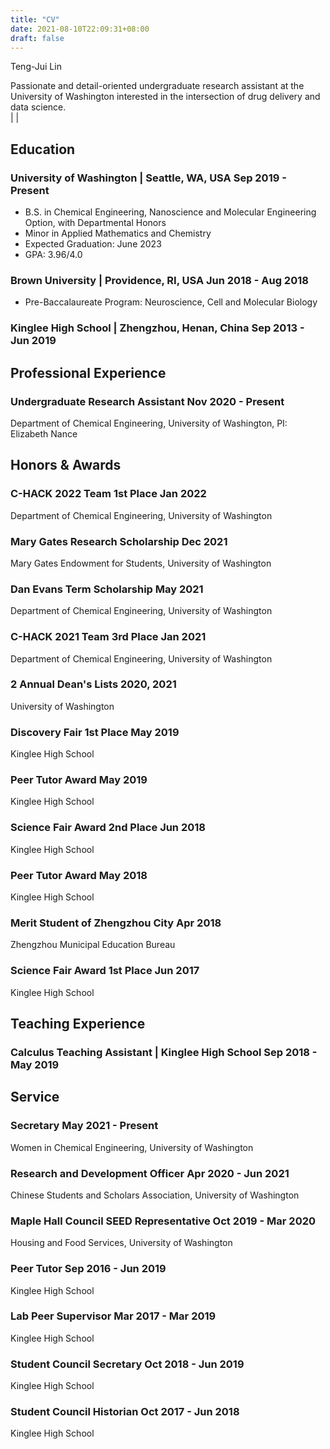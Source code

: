 ```yaml
---
title: "CV"
date: 2021-08-10T22:09:31+08:00
draft: false
---
```


<div class="cv">

<span class="name">Teng-Jui Lin</span>

<span class="info"> Passionate and detail-oriented undergraduate research assistant at the University of Washington interested in the intersection of drug delivery and data science. <br/> [<i class='far fa-envelope fa-fw'></i>](mailto:tlin10@uw.edu) | [<i class='fab fa-github fa-fw'></i>](https://github.com/tengjuilin) | [<i class='fab fa-linkedin fa-fw'></i>](https://www.linkedin.com/in/tengjuilin/)</span>

## Education

### University of Washington | <location> Seattle, WA, USA </location> <time> Sep 2019 - Present </time>

- B.S. in Chemical Engineering, Nanoscience and Molecular Engineering Option, with Departmental Honors
- Minor in Applied Mathematics and Chemistry
- Expected Graduation: June 2023
- GPA: 3.96/4.0

### Brown University | <location> Providence, RI, USA </location> <time> Jun 2018 - Aug 2018 </time>

- Pre-Baccalaureate Program: Neuroscience, Cell and Molecular Biology

### Kinglee High School | <location> Zhengzhou, Henan, China </location> <time> Sep 2013 - Jun 2019 </time>

## Professional Experience

### Undergraduate Research Assistant <time> Nov 2020 - Present </time>

<location> Department of Chemical Engineering, University of Washington, PI: Elizabeth Nance </location>

## Honors & Awards

### C-HACK 2022 Team 1st Place <time> Jan 2022 </time>

<location> Department of Chemical Engineering, University of Washington </location>

### Mary Gates Research Scholarship <time> Dec 2021 </time>

<location> Mary Gates Endowment for Students, University of Washington </location>

### Dan Evans Term Scholarship <time> May 2021 </time>

<location> Department of Chemical Engineering, University of Washington </location>

### C-HACK 2021 Team 3rd Place <time> Jan 2021 </time>

<location> Department of Chemical Engineering, University of Washington </location>

### 2 Annual Dean's Lists <time> 2020, 2021 </time>

<location> University of Washington </location>

### Discovery Fair 1st Place <time> May 2019 </time>

<location> Kinglee High School </location>

### Peer Tutor Award <time> May 2019 </time>

<location> Kinglee High School </location>

### Science Fair Award 2nd Place <time> Jun 2018 </time>

<location> Kinglee High School </location>

### Peer Tutor Award <time> May 2018 </time>

<location> Kinglee High School </location>

### Merit Student of Zhengzhou City <time> Apr 2018 </time>

<location> Zhengzhou Municipal Education Bureau </location>

### Science Fair Award 1st Place <time> Jun 2017 </time>

<location> Kinglee High School </location>

<!-- ## Publications -->

<!-- ## Presentations -->

<!-- ### Oral Presentations -->

<!-- Add at top in reverse chronological order. -->

<!-- ### Poster Presentations -->

<!-- Add at top in reverse chronological order. -->

## Teaching Experience

### Calculus Teaching Assistant | <location> Kinglee High School </location> <time> Sep 2018 - May 2019 </time>

## Service

### Secretary <time> May 2021 - Present </time>

<location> Women in Chemical Engineering, University of Washington </location>

### Research and Development Officer <time> Apr 2020 - Jun 2021 </time>

<location> Chinese Students and Scholars Association, University of Washington </location>

### Maple Hall Council SEED Representative <time> Oct 2019 - Mar 2020 </time>

<location> Housing and Food Services, University of Washington </location>

### Peer Tutor <time> Sep 2016 - Jun 2019 </time>

<location> Kinglee High School </location>

### Lab Peer Supervisor <time> Mar 2017 - Mar 2019 </time>

<location> Kinglee High School </location>

### Student Council Secretary <time> Oct 2018 - Jun 2019 </time>

<location> Kinglee High School </location>

### Student Council Historian <time> Oct 2017 - Jun 2018 </time>

<location> Kinglee High School </location>

<!-- ## Professional Affiliation // professor level-->
<!-- ## Student Mentoring // graduate level-->
<!-- ## References-->

</div>

<link rel="stylesheet" type="text/css" href="/css/cv.css">
<script type="text/javascript">
var ol_tags = document.getElementsByTagName('ol')
for (var i=0, max=ol_tags.length; i < max; i++) {
    ol_tags[i].setAttribute('reversed', 'reversed')
}
</script>
